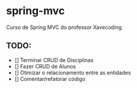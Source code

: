 # spring-mvc
Curso de Spring MVC do professor Xavecoding

## TODO:
- [] Terminar CRUD de Disciplinas
- [] Fazer CRUD de Alunos
- [] Otimizar o relacionamento entre as entidades
- [] Comentar/refatorar código
